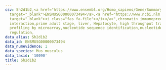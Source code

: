```yaml
---
csv: Sh2d1b2,<a href="https://www.ensembl.org/Homo_sapiens/Gene/Summary?db=core;g=ENSMUSG00000073494"
  target="_blank">ENSMUSG00000073494</a>,<a href="https://www.ncbi.nlm.nih.gov/pubmed/23834426"
  target="_blank"><i class="fas fa-file"></i></a>",chromatin immunoprecipitation assay,direct
  interaction,prime adult stage, liver, Hepatocyte, high throughput transcription
  profiling by microarray,nucleotide sequence identification,nucleotide sequence identification,transcriptional
  regulation,
data_alias: Sh2d1b2
data_id: ENSMUSG00000073494
data_numevidence: 1
data_species: Mus musculus
data_taxid: '10090'
title: Sh2d1b2
---
```

